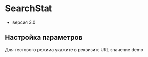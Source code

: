 # SearchStat
* версия 3.0

## Настройка параметров
Для тестового режима укажите в реквизите URL значение demo
